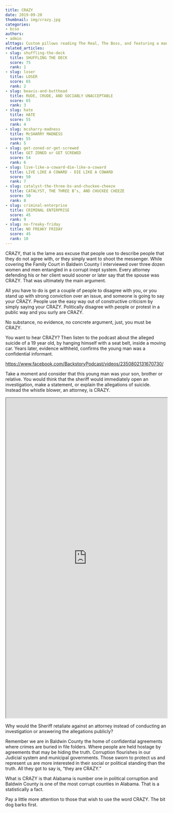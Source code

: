 ```yaml
---
title: CRAZY
date: 2019-09-20
thumbnail: img/crazy.jpg
categories:
- bcso
authors:
- admin
alttags: Custom pillows reading The Real, The Boss, and featuring a man’s face, illustrating claims of labeling individuals as ...
related_articles:
- slug: shuffling-the-deck
  title: SHUFFLING THE DECK
  score: 75
  rank: 1
- slug: loser
  title: LOSER
  score: 65
  rank: 2
- slug: beavis-and-butthead
  title: RUDE, CRUDE, AND SOCIABLY UNACCEPTABLE
  score: 65
  rank: 3
- slug: hate
  title: HATE
  score: 55
  rank: 4
- slug: mcsharry-madness
  title: McSHARRY MADNESS
  score: 55
  rank: 5
- slug: get-zoned-or-get-screwed
  title: GET ZONED or GET SCREWED
  score: 54
  rank: 6
- slug: live-like-a-coward-die-like-a-coward
  title: LIVE LIKE A COWARD - DIE LIKE A COWARD
  score: 50
  rank: 7
- slug: catalyst-the-three-bs-and-chuckee-cheeze
  title: CATALYST, THE THREE B’s, AND CHUCKEE CHEEZE
  score: 50
  rank: 8
- slug: criminal-enterprise
  title: CRIMINAL ENTERPRISE
  score: 45
  rank: 9
- slug: no-freaky-friday
  title: NO FREAKY FRIDAY
  score: 45
  rank: 10
---
```

CRAZY, that is the lame ass excuse that people use to describe people that they do not agree with, or they simply want to shoot the messenger. While covering the Family Court in Baldwin County I interviewed over three dozen women and men entangled in a corrupt inept system. Every attorney defending his or her client would sooner or later say that the spouse was CRAZY. That was ultimately the main argument.

All you have to do is get a couple of people to disagree with you, or you stand up with strong conviction over an issue, and someone is going to say your CRAZY. People use the easy way out of constructive criticism by simply saying your CRAZY. Politically disagree with people or protest in a public way and you surly are CRAZY.

No substance, no evidence, no concrete argument, just, you must be CRAZY.

You want to hear CRAZY? Then listen to the podcast about the alleged suicide of a 19 year old, by hanging himself with a seat belt, inside a moving car. Years later, evidence withheld, confirms the young man was a confidential informant.

https://www.facebook.com/BackstoryPodcast/videos/2350802131670730/

Take a moment and consider that this young man was your son, brother or relative. You would think that the sheriff would immediately open an investigation, make a statement, or explain the allegations of suicide. Instead the whistle blower, an attorney, is CRAZY.

<iframe src="https://cdn.rippreport.com/sherrif-courthouse-security-revocation.pdf" style="width:100%;height:1000px;"></iframe>

Why would the Sheriff retaliate against an attorney instead of conducting an investigation or answering the allegations publicly?

Remember we are in Baldwin County the home of confidential agreements where crimes are buried in file folders. Where people are held hostage by agreements that may be hiding the truth. Corruption flourishes in our Judicial system and municipal governments. Those sworn to protect us and represent us are more interested in their social or political standing than the truth. All they got to say is, “they are CRAZY.”

What is CRAZY is that Alabama is number one in political corruption and Baldwin County is one of the most corrupt counties in Alabama. That is a statistically a fact.

Pay a little more attention to those that wish to use the word CRAZY. The bit dog barks first.
